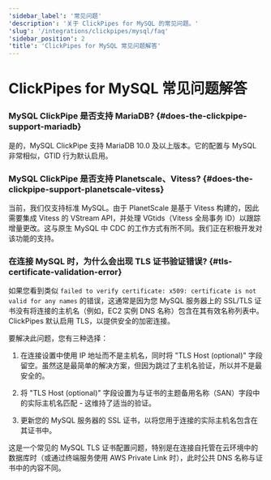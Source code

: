 ```yaml
---
'sidebar_label': '常见问题'
'description': '关于 ClickPipes for MySQL 的常见问题。'
'slug': '/integrations/clickpipes/mysql/faq'
'sidebar_position': 2
'title': 'ClickPipes for MySQL 常见问题解答'
---
```



# ClickPipes for MySQL 常见问题解答

### MySQL ClickPipe 是否支持 MariaDB? {#does-the-clickpipe-support-mariadb}
是的，MySQL ClickPipe 支持 MariaDB 10.0 及以上版本。它的配置与 MySQL 非常相似，GTID 行为默认启用。

### MySQL ClickPipe 是否支持 Planetscale、Vitess? {#does-the-clickpipe-support-planetscale-vitess}
当前，我们仅支持标准 MySQL。由于 PlanetScale 是基于 Vitess 构建的，因此需要集成 Vitess 的 VStream API，并处理 VGtids（Vitess 全局事务 ID）以跟踪增量更改。这与原生 MySQL 中 CDC 的工作方式有所不同。我们正在积极开发对该功能的支持。

### 在连接 MySQL 时，为什么会出现 TLS 证书验证错误? {#tls-certificate-validation-error}
如果您看到类似 `failed to verify certificate: x509: certificate is not valid for any names` 的错误，这通常是因为您 MySQL 服务器上的 SSL/TLS 证书没有将连接的主机名（例如，EC2 实例 DNS 名称）包含在其有效名称列表中。ClickPipes 默认启用 TLS，以提供安全的加密连接。

要解决此问题，您有三种选择：

1. 在连接设置中使用 IP 地址而不是主机名，同时将 "TLS Host (optional)" 字段留空。虽然这是最简单的解决方案，但因为跳过了主机名验证，所以并不是最安全的。

2. 将 "TLS Host (optional)" 字段设置为与证书的主题备用名称（SAN）字段中的实际主机名匹配 - 这维持了适当的验证。

3. 更新您的 MySQL 服务器的 SSL 证书，以将您用于连接的实际主机名包含在其证书中。

这是一个常见的 MySQL TLS 证书配置问题，特别是在连接自托管在云环境中的数据库时（或通过终端服务使用 AWS Private Link 时），此时公共 DNS 名称与证书中的内容不同。
